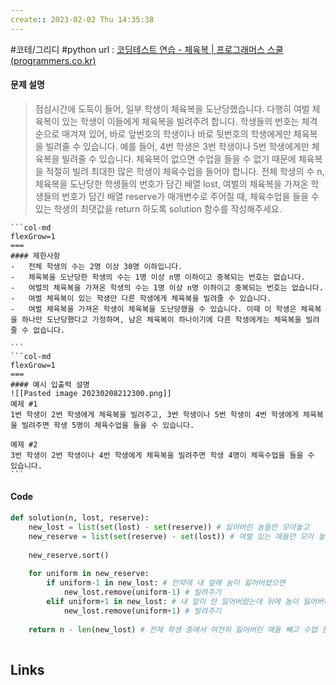 ```yaml
---
create:: 2023-02-02 Thu 14:35:38
---
```

#코테/그리디  #python
url : [코딩테스트 연습 - 체육복 | 프로그래머스 스쿨 (programmers.co.kr)](https://school.programmers.co.kr/learn/courses/30/lessons/42862)
#### 문제 설명
>점심시간에 도둑이 들어, 일부 학생이 체육복을 도난당했습니다. 다행히 여벌 체육복이 있는 학생이 이들에게 체육복을 빌려주려 합니다. 학생들의 번호는 체격 순으로 매겨져 있어, 바로 앞번호의 학생이나 바로 뒷번호의 학생에게만 체육복을 빌려줄 수 있습니다. 예를 들어, 4번 학생은 3번 학생이나 5번 학생에게만 체육복을 빌려줄 수 있습니다. 체육복이 없으면 수업을 들을 수 없기 때문에 체육복을 적절히 빌려 최대한 많은 학생이 체육수업을 들어야 합니다.
전체 학생의 수 n, 체육복을 도난당한 학생들의 번호가 담긴 배열 lost, 여벌의 체육복을 가져온 학생들의 번호가 담긴 배열 reserve가 매개변수로 주어질 때, 체육수업을 들을 수 있는 학생의 최댓값을 return 하도록 solution 함수를 작성해주세요.

````col
```col-md
flexGrow=1
===
#### 제한사항
-   전체 학생의 수는 2명 이상 30명 이하입니다.
-   체육복을 도난당한 학생의 수는 1명 이상 n명 이하이고 중복되는 번호는 없습니다.
-   여벌의 체육복을 가져온 학생의 수는 1명 이상 n명 이하이고 중복되는 번호는 없습니다.
-   여벌 체육복이 있는 학생만 다른 학생에게 체육복을 빌려줄 수 있습니다.
-   여벌 체육복을 가져온 학생이 체육복을 도난당했을 수 있습니다. 이때 이 학생은 체육복을 하나만 도난당했다고 가정하며, 남은 체육복이 하나이기에 다른 학생에게는 체육복을 빌려줄 수 없습니다.

```
```col-md
flexGrow=1
===
#### 예시 입출력 설명
![[Pasted image 20230208212300.png]]
예제 #1  
1번 학생이 2번 학생에게 체육복을 빌려주고, 3번 학생이나 5번 학생이 4번 학생에게 체육복을 빌려주면 학생 5명이 체육수업을 들을 수 있습니다.

예제 #2  
3번 학생이 2번 학생이나 4번 학생에게 체육복을 빌려주면 학생 4명이 체육수업을 들을 수 있습니다.
```
````

#### Code
```python
def solution(n, lost, reserve):    
    new_lost = list(set(lost) - set(reserve)) # 잃어버린 놈들만 모아놓고
    new_reserve = list(set(reserve) - set(lost)) # 여벌 있는 애들만 모아 놓고
    
    new_reserve.sort() 
    
    for uniform in new_reserve:
        if uniform-1 in new_lost: # 만약에 내 앞에 놈이 잃어버렸으면
            new_lost.remove(uniform-1) # 빌려주기
        elif uniform+1 in new_lost: # 내 앞이 안 잃어버렸는데 뒤에 놈이 잃어버리면
            new_lost.remove(uniform+1) # 빌려주기
            
    return n - len(new_lost) # 전체 학생 중에서 여전히 잃어버린 애들 빼고 수업 참가 가능
    
```

## Links
